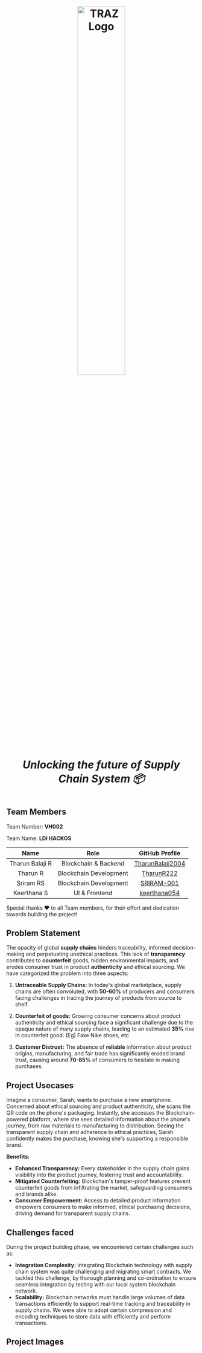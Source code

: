 <h1 align="center">
  <img src="https://github.com/TharunBalaji2004/vashisht-ldi-hackos/assets/95350584/5eb57991-768e-433f-a602-1e19293eae18" alt="TRAZ Logo" width="50%" height="50%" />
  <div>
    <h5>Unlocking the future of Supply Chain System 📦</h5>
  </div>
</h1>

## Team Members

<div>
  <p>Team Number: <b>VH002</b></p>
  <p>Team Name: <b>LDI HACKOS</b></p>
</div>

| Name | Role | GitHub Profile |
| :----: | :----: | :----: |
| Tharun Balaji R | Blockchain & Backend | [TharunBalaji2004](https://github.com/TharunBalaji2004) |
| Tharun R | Blockchain Development | [TharunR222](https://github.com/TharunR222) |
| Sriram RS | Blockchain Development | [SRIRAM-001](https://github.com/SRIRAM-001) |
| Keerthana S | UI & Frontend | [keerthana054](https://github.com/keerthana054) |

Special thanks ❤️ to all Team members, for their effort and dedication towards building the project!

## Problem Statement

The opacity of global **supply chains** hinders traceability, informed decision-making and perpetuating unethical practices. This lack of **transparency** contributes to **counterfeit** goods, hidden environmental impacts, and erodes consumer trust in product **authenticity** and ethical sourcing.
We have categorized the problem into three aspects:

1. **Untraceable Supply Chains:** In today's global marketplace, supply chains are often convoluted, with **50-60%** of producers and consumers facing challenges in tracing the journey of products from source to shelf. 

2. **Counterfeit of goods:** Growing consumer concerns about product authenticity and ethical sourcing face a significant challenge due to the opaque nature of many supply chains, leading to an estimated **35%** rise in counterfeit good. (Eg) Fake Nike shoes, etc

3. **Customer Distrust:** The absence of **reliable** information about product origins, manufacturing, and fair trade has significantly eroded brand trust, causing around **70-85%** of consumers to hesitate in making purchases.

## Project Usecases

Imagine a consumer, Sarah, wants to purchase a new smartphone. Concerned about ethical sourcing and product authenticity, she scans the QR code on the phone's packaging. Instantly, she accesses the Blockchain-powered platform, where she sees detailed information about the phone's journey, from raw materials to manufacturing to distribution. Seeing the transparent supply chain and adherence to ethical practices, Sarah confidently makes the purchase, knowing she's supporting a responsible brand.

**Benefits:**
- **Enhanced Transparency:** Every stakeholder in the supply chain gains visibility into the product journey, fostering trust and accountability.
- **Mitigated Counterfeiting:** Blockchain's tamper-proof features prevent counterfeit goods from infiltrating the market, safeguarding consumers and brands alike.
- **Consumer Empowerment:** Access to detailed product information empowers consumers to make informed, ethical purchasing decisions, driving demand for transparent supply chains.

## Challenges faced 

During the project building phase, we encountered certain challenges such as:

- **Integration Complexity:** Integrating Blockchain technology with supply chain system was quite challenging and migrating smart contracts. We tackled this challenge, by thorough planning and co-ordination to ensure seamless integration by testing with our local system blockchain network.
- **Scalability:** Blockchain networks must handle large volumes of data transactions efficiently to support real-time tracking and traceability in supply chains. We were able to adopt certain compression and encoding techniques to store data with efficiently and perform transactions.

## Project Images

